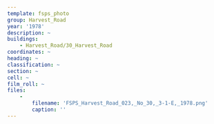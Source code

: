 ```yaml
---
template: fsps_photo
group: Harvest_Road
year: '1978'
description: ~
buildings:
    - Harvest_Road/30_Harvest_Road
coordinates: ~
heading: ~
classification: ~
section: ~
cell: ~
film_roll: ~
files:
    -
        filename: 'FSPS_Harvest_Road_023,_No_30,_3-1-E,_1978.png'
        caption: ''
---
```


